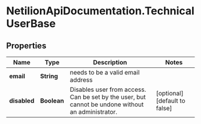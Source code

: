 # NetilionApiDocumentation.TechnicalUserBase

## Properties
Name | Type | Description | Notes
------------ | ------------- | ------------- | -------------
**email** | **String** | needs to be a valid email address | 
**disabled** | **Boolean** | Disables user from access. Can be set by the user, but cannot be undone without an administrator. | [optional] [default to false]
